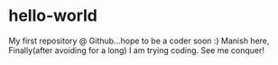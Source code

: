 # hello-world
My first repository @ Github...hope to be a coder soon :)
Manish here, Finally(after avoiding for a long)  I am trying coding.
See me conquer!

